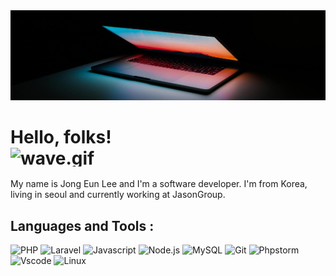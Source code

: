 <img src="https://raw.githubusercontent.com/bellsilver7/bellsilver7/master/readme_header_2048.jpg" alt="Header" title="Header" style="max-width: 100%;">

# Hello, folks! <img data-target="animated-image.replacedImage" alt="wave.gif" class="AnimatedImagePlayer-animatedImage" src="https://raw.githubusercontent.com/MartinHeinz/MartinHeinz/master/wave.gif" height="30px" style="display: block; opacity: 1;">

My name is Jong Eun Lee and I'm a software developer. 
I'm from Korea, living in seoul and currently working at JasonGroup.

<!--
**bellsilver7/bellsilver7** is a ✨ _special_ ✨ repository because its `README.md` (this file) appears on your GitHub profile.

Here are some ideas to get you started:

- 🔭 I’m currently working on ...
- 🌱 I’m currently learning ...
- 👯 I’m looking to collaborate on ...
- 🤔 I’m looking for help with ...
- 💬 Ask me about ...
- 📫 How to reach me: ...
- 😄 Pronouns: ...
- ⚡ Fun fact: ...
-->

## Languages and Tools :

![PHP](https://img.shields.io/badge/Code-PHP-777BB4?style=flat&logo=php&logoColor=ffffff)
![Laravel](https://img.shields.io/badge/Framework-Laravel-FF2D20?style=flat&logo=laravel&logoColor=ffffff)
![Javascript](https://img.shields.io/badge/Code-Javascript-F7DF1E?style=flat&logo=javascript&logoColor=ffffff)
![Node.js](https://img.shields.io/badge/Code-Node.js-339933?style=flat&logo=Node.js&logoColor=ffffff)
![MySQL](https://img.shields.io/badge/Tool-MySQL-4479A1?style=flat&logo=mysql&logoColor=ffffff)
![Git](https://img.shields.io/badge/Tool-Git-F05032?style=flat&logo=git&logoColor=ffffff)
![Phpstorm](https://img.shields.io/badge/Editor-Phpstorm-00A98F?style=flat&logo=phpstorm&logoColor=ffffff)
![Vscode](https://img.shields.io/badge/Editor-Vscode-007ACC?style=flat&logo=visualstudiocode&logoColor=ffffff)
![Linux](https://img.shields.io/badge/OS-Linux-FCC624?style=flat&logo=linux&logoColor=ffffff)
<!-- ![Typescript](https://img.shields.io/badge/-Typescript-3178C6?style=for-the-badge&logo=typescript&logoColor=ffffff) -->

<!-- ![Svelte](https://img.shields.io/badge/-Svelte-FF3E00?style=for-the-badge&logo=svelte&logoColor=ffffff) -->
